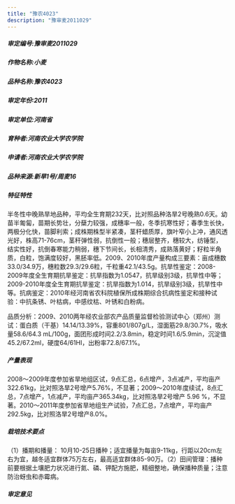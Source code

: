 ```yaml
---
title: "豫农4023"
description: "豫审麦2011029"
---
```

##### 审定编号:豫审麦2011029

##### 作物名称:小麦

##### 品种名称:豫农4023

##### 审定年份:2011

##### 审定单位:河南省

##### 育种者:河南农业大学农学院

##### 申请者:河南农业大学农学院

##### 品种来源:新旱1号/周麦16


##### 特征特性
半冬性中晚熟旱地品种，平均全生育期232天，比对照品种洛旱2号晚熟0.6天。幼苗半匍匐，苗期长势壮，分蘖力较强，成穗率一般，冬季抗寒性好；春季生长快，两极分化快，苗脚利索；成株期株型半紧凑，茎秆蜡质厚，旗叶窄小上冲，通风透光好，株高71-76cm，茎秆弹性弱，抗倒性一般；穗层整齐，穗较大，纺锤型，结实性好，抗倒春寒能力稍弱，穗下节间长，长相清秀，成熟落黄好；籽粒半角质，白粒，饱满度较好，黑胚率低。2009、2010年度产量构成三要素：亩成穗数33.0/34.9万，穗粒数29.3/29.6粒，千粒重42.1/43.5g。抗旱性鉴定：2008-2009年度全生育期抗旱鉴定：抗旱指数为1.0547，抗旱级别3级，抗旱性中等；2009-2010年度全生育期抗旱鉴定：抗旱指数为1.014，抗旱级别3级，抗旱性中等。抗病鉴定：2010年经河南省农科院植保所成株期综合抗病性鉴定和接种试验：中抗条锈、叶枯病，中感纹枯、叶锈和白粉病。
品质分析：2009、2010两年经农业部农产品质量监督检验测试中心（郑州）测试：蛋白质（干基）14.14/13.39%，容重801/807g/L，湿面筋29.8/30.7%，吸水量58.6/64.3 mL/100g，面团形成时间2.2/3.8min，稳定时间1.6/5.9min，沉淀值45.2/67.2ml，硬度64/61HI，出粉率72.8/67.1%。


##### 产量表现
2008～2009年度参加省旱地组区试，9点汇总，6点增产，3点减产，平均亩产322.61kg，比对照洛旱2号增产5.76%，不显著；2009～2010年度续试，8点汇总，7点增产，1点减产，平均亩产365.34kg，比对照洛旱2号增产 5.96 %，不显著。2010～2011年度参加省旱地组生产试验，7点汇总，7点增产，平均亩产292.5kg，比对照洛旱2号增产8.0%。


##### 栽培技术要点
（1）播期和播量： 10月10-25日播种；适宜播量为每亩9-11kg，行距以20cm左右为宜，越冬适宜群体75万左右，最高适宜群体85-90万。（2）田间管理：播种前要根据土壤肥力状况进行氮、磷、钾配方施肥，精细整地，确保播种质量；注意防治蚜虫和赤霉病。


##### 审定意见

